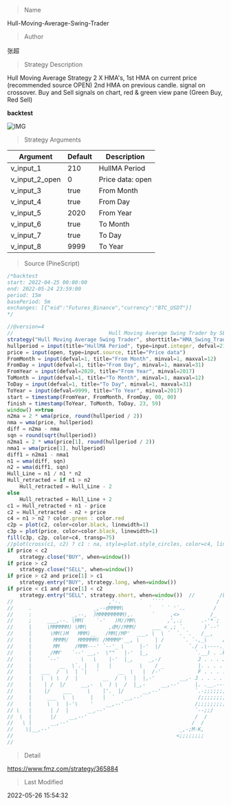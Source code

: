 
> Name

Hull-Moving-Average-Swing-Trader

> Author

张超

> Strategy Description

Hull Moving Average Strategy
2 X HMA's,
1st HMA on current price (recommended source OPEN)
2nd HMA on previous candle. signal on crossover.
Buy and Sell signals on chart, red & green view pane (Green Buy, Red Sell)

**backtest**


 ![IMG](https://www.fmz.com/upload/asset/1a38528566ff6c42af6.png) 

> Strategy Arguments



|Argument|Default|Description|
|----|----|----|
|v_input_1|210|HullMA Period|
|v_input_2_open|0|Price data: open|high|low|close|hl2|hlc3|hlcc4|ohlc4|
|v_input_3|true|From Month|
|v_input_4|true|From Day|
|v_input_5|2020|From Year|
|v_input_6|true|To Month|
|v_input_7|true|To Day|
|v_input_8|9999|To Year|


> Source (PineScript)

``` javascript
/*backtest
start: 2022-04-25 00:00:00
end: 2022-05-24 23:59:00
period: 15m
basePeriod: 5m
exchanges: [{"eid":"Futures_Binance","currency":"BTC_USDT"}]
*/

//@version=4
//                               Hull Moving Average Swing Trader by SEASIDE420
strategy("Hull Moving Average Swing Trader", shorttitle="HMA_Swing_Trader", default_qty_type=strategy.percent_of_equity, default_qty_value=100, calc_on_order_fills=true, calc_on_every_tick=true, pyramiding=0)
hullperiod = input(title="HullMA Period", type=input.integer, defval=210, minval=1)
price = input(open, type=input.source, title="Price data")
FromMonth = input(defval=1, title="From Month", minval=1, maxval=12)
FromDay = input(defval=1, title="From Day", minval=1, maxval=31)
FromYear = input(defval=2020, title="From Year", minval=2017)
ToMonth = input(defval=1, title="To Month", minval=1, maxval=12)
ToDay = input(defval=1, title="To Day", minval=1, maxval=31)
ToYear = input(defval=9999, title="To Year", minval=2017)
start = timestamp(FromYear, FromMonth, FromDay, 00, 00)
finish = timestamp(ToYear, ToMonth, ToDay, 23, 59)
window() =>true
n2ma = 2 * wma(price, round(hullperiod / 2))
nma = wma(price, hullperiod)
diff = n2ma - nma
sqn = round(sqrt(hullperiod))
n2ma1 = 2 * wma(price[1], round(hullperiod / 2))
nma1 = wma(price[1], hullperiod)
diff1 = n2ma1 - nma1
n1 = wma(diff, sqn)
n2 = wma(diff1, sqn)
Hull_Line = n1 / n1 * n2
Hull_retracted = if n1 > n2
    Hull_retracted = Hull_Line - 2
else
    Hull_retracted = Hull_Line + 2
c1 = Hull_retracted + n1 - price
c2 = Hull_retracted - n2 + price
c4 = n1 > n2 ? color.green : color.red
c2p = plot(c2, color=color.black, linewidth=1)
c3p = plot(price, color=color.black, linewidth=1)
fill(c3p, c2p, color=c4, transp=75)
//plot(cross(c1, c2) ? c1 : na, style=plot.style_circles, color=c4, linewidth=4)
if price < c2
    strategy.close("BUY", when=window())
if price > c2
    strategy.close("SELL", when=window())
if price > c2 and price[1] > c1
    strategy.entry("BUY", strategy.long, when=window())
if price < c1 and price[1] < c2
    strategy.entry("SELL", strategy.short, when=window())  //        /L'-, 
//                               ,'-.      `   ````                 /  L '-, 
//     .                    _,--dMMMM\        `   ` ` '`..         /       '-, 
//     :             _,--,  )MMMMMMMMM),.      `     ,<>          /_      '-,' 
//     ;     ___,--. \MM(    `-'   )M//MM\          ,',.;      .-'* ;     .' 
//     |     \MMMMMM) \MM\       ,dM//MMM/     ___ < ,; `.      )`--'    / 
//     |      \MM()M   MMM)__   /MM(/MP'  ___, \  \ `  `. `.   /__,    ,' 
//     |       MMMM/   MMMMMM( /MMMMP'__, \     | /      `. `-,_\     / 
//     |       MM     /MMM---' `--'_ \     |-'  |/         `./ .\----.___ 
//     |      /MM'   `--' __,-  \""   |-'  |_,               `.__) . .F. )-. 
//     |     `--'       \   \    |-'  |_,     _,-/            J . . . J-'-. `-., 
//     |         __  \`. |   |   |         \    / _           |. . . . \   `-.  F 
//     |   ___  /  \  | `|   '      __  \   |  /-'            F . . . . \     '` 
//     |   \  \ \  /  |        __  /  \  |  |,-'        __,- J . . . . . \ 
//     |    | /  |/     __,-  \  ) \  /  |_,-     __,--'     |. .__.----,' 
//     |    |/    ___     \    |'.  |/      __,--'           `.-;;;;;;;;;\ 
//     |     ___  \  \     |   |  `   __,--'                  /;;;;;;;;;;;;. 
//     |     \  \  |-'\    '    __,--'                       /;;;;;;;;;;;;;;\ 
// \   |      | /  |      __,--'                             `--;;/     \;-'\ 
//  \  |      |/    __,--'                                   /  /         \  \ 
//   \ |      __,--'                                        /  /           \  \ 
//    \|__,--'                                          _,-;M-K,           ,;-;\ 
//                                                     <;;;;;;;;           '-;;;; 
//                                                                                  :D

```

> Detail

https://www.fmz.com/strategy/365884

> Last Modified

2022-05-26 15:54:32
